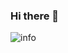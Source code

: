 ### Hi there 👋

![info](https://github-readme-stats.vercel.app/api?username=lavalike&show_icons=true&count_private=true&hide=prs&theme=default_repocard)
